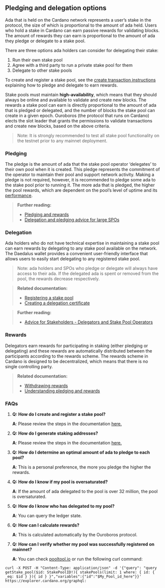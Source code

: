## Pledging and delegation options

Ada that is held on the Cardano network represents a user’s stake in the protocol, the size of which is proportional to the amount of ada held. Users who hold a stake in Cardano can earn passive rewards for validating blocks. The amount of rewards they can earn is proportional to the amount of ada they pledge or delegate to a stake pool.

There are three options ada holders can consider for delegating their stake:

1. Run their own stake pool
2. Agree with a third party to run a private stake pool for them
3. Delegate to other stake pools

To create and register a stake pool, see the [create transaction instructions](https://docs.cardano.org/projects/cardano-node/en/latest/stake-pool-operations/simple_transaction.html#) explaining how to pledge and delegate to earn rewards.

Stake pools must maintain **high-availability**, which means that they should always be online and available to validate and create new blocks. The rewards a stake pool can earn is directly proportional to the amount of ada that is pledged or delegated, and the number of blocks the stake pool can create in a given epoch. Ouroboros (the protocol that runs on Cardano) elects the slot leader that grants the permissions to validate transactions and create new blocks, based on the above criteria.

> Note: It is strongly recommended to test all stake pool functionality on the testnet prior to any mainnet deployment.

### Pledging

The pledge is the amount of ada that the stake pool operator ‘delegates’ to their own pool when it is created. This pledge represents the commitment of the operator to maintain their pool and support network activity. Making a pledge is not required, however, it is recommended to pledge some ada to the stake pool prior to running it. The more ada that is pledged, the higher the pool rewards, which are dependent on the pool’s level of uptime and its [performance](https://docs.cardano.org/en/latest/getting-started/stake-pool-operators/stake-pool-performance.html).

> **Further reading:**
> -   [Pledging and rewards](https://docs.cardano.org/en/latest/explore-cardano/understanding-pledging-and-rewards.html)
> -   [Delegation and pledging advice for large SPOs](https://docs.cardano.org/en/latest/getting-started/guidelines-for-operating-large-stake-pools/index.html#delegation-and-pledging-advice)

### Delegation

Ada holders who do not have technical expertise in maintaining a stake pool can earn rewards by delegating to any stake pool available on the network. The Daedalus wallet provides a convenient user-friendly interface that allows users to easily start delegating to any registered stake pool. 

> Note: ada holders and SPOs who pledge or delegate will always have access to their ada. If the delegated ada is spent or removed from the pool, the rewards decrease respectively. 

> **Related documentation:**
> -   [Registering a stake pool](https://docs.cardano.org/projects/cardano-node/en/latest/stake-pool-operations/register_stakepool.html#)
> -   [Creating a delegation certificate](https://github.com/cardano-community/guild-operators/blob/alpha/docs/Staking/Delegates.md#create-a-delegation-certificate-and-submit-to-the-network)

> **Further reading:**
> -   [Advice for Stakeholders - Delegators and Stake Pool Operators](https://iohk.io/en/blog/posts/2020/11/13/the-general-perspective-on-staking-in-cardano/)

### Rewards

Delegators earn rewards for participating in staking (either pledging or delegating) and these rewards are automatically distributed between the participants according to the rewards scheme. The rewards scheme in Cardano is designed to be decentralized, which means that there is no single controlling party. 

> **Related documentation:**
> -   [Withdrawing rewards](https://docs.cardano.org/projects/cardano-node/en/latest/stake-pool-operations/withdraw-rewards.html) 
> -   [Understanding pledging and rewards](https://docs.cardano.org/en/latest/explore-cardano/understanding-pledging-and-rewards.html)

### FAQs

1. **Q: How do I create and register a stake pool?**

   **A**: Please review the steps in the documentation [here.](https://docs.cardano.org/projects/cardano-node/en/latest/stake-pool-operations/getConfigFiles_AND_Connect.html)

2. **Q: How do I generate staking addresses?**

   **A**: Please review the steps in the documentation [here.](https://docs.cardano.org/projects/cardano-node/en/latest/stake-pool-operations/register_key.html)
   
3. **Q: How do I determine an optimal amount of ada to pledge to each pool?**
   
   **A**: This is a personal preference, the more you pledge the higher the rewards.

4. **Q: How do I know if my pool is oversaturated?**

   **A**: If the amount of ada delegated to the pool is over 32 million, the pool is oversaturated.

5. **Q: How do I know who has delegated to my pool?**

   **A**: You can query the ledger state.

6. **Q: How can I calculate rewards?**

   **A**: This is calculated automatically by the Ouroboros protocol. 
   
7. **Q: How can I verify whether my pool was successfully registered on mainnet?**

   **A**: You can check [pooltool.io](https://pooltool.io/) or run the following curl command:
```
curl -X POST -H "Content-Type: application/json" -d '{"query": "query getStake_pool($id: StakePoolID!){ stakePools(limit: 1 where: { id: { _eq: $id } }){ id } }","variables":{"id":"$My_Pool_id_here"}}' https://explorer.cardano.org/graphql:
```




